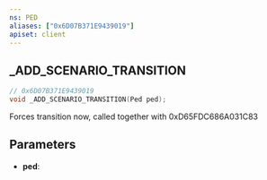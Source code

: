 ```yaml
---
ns: PED
aliases: ["0x6D07B371E9439019"]
apiset: client
---
```

## _ADD_SCENARIO_TRANSITION

```c
// 0x6D07B371E9439019
void _ADD_SCENARIO_TRANSITION(Ped ped);
```

Forces transition now, called together with 0xD65FDC686A031C83

## Parameters
* **ped**:




